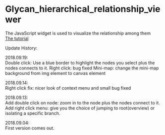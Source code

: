 # Glycan_hierarchical_relationship_viewer
The JavaScript widget is used to visualize the relationship among them
<br><a href="https://hendricks27.github.io/Glycan_hierarchical_relationship_viewer/index.html">The tutorial</a><br>

Update History:

2018.09.19:<br>
Double click: Use a blue border to highlight the nodes you select plus the nodes connects to it.
Right click: bug fixed
Mini-map: change the mini-map background from img element to canvas element

2018.09.14:<br>
Right click fix: nicer look of context menu and small bug fixed<br>

2018.09.13:<br>
Add double click on node: zoom in to the node plus the nodes connect to it.<br>
Add right click menu: give you the choice of jumping to root(overview) or isolating a specific branch.<br>

2018.09.04:<br>
First version comes out.<br>
